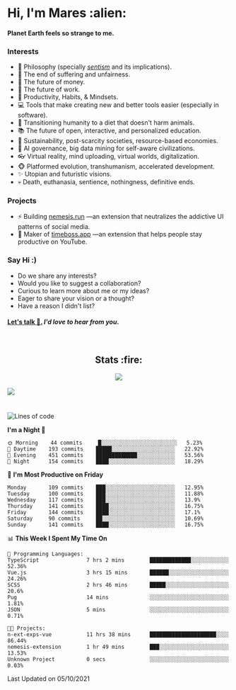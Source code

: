 <h1>Hi, I'm Mares :alien:</h1>

#### Planet Earth feels so strange to me.

### **Interests**

- 🌊 Philosophy (specially [_sentism_][sentismmedium] and its implications).
- 🎯 The end of suffering and unfairness.
- 💸 The future of money.
- 💼 The future of work.
- 🧠 Productivity, Habits, & Mindsets.
- 💻 Tools that make creating new and better tools easier (especially in software).
- 🥗 Transitioning humanity to a diet that doesn't harm animals.
- 📚 The future of open, interactive, and personalized education.
- 🌱 Sustainability, post-scarcity societies, resource-based economies.
- 🤖 AI governance, big data mining for self-aware civilizations.
- 👓 Virtual reality, mind uploading, virtual worlds, digitalization.
- 🐵 Platformed evolution, transhumanism, accelerated development.
- ✨ Utopian and futuristic visions.
- 💀 Death, euthanasia, sentience, nothingness, definitive ends.


### **Projects**

- ⚡ Building [nemesis.run](https://nemesis.run) —an extension that neutralizes the addictive UI patterns of social media.
- 💎 Maker of [timeboss.app](https://timeboss.app) —an extension that helps people stay productive on YouTube.


### **Say Hi :)**

- Do we share any interests?
- Would you like to suggest a collaboration?
- Curious to learn more about me or my ideas?
- Eager to share your vision or a thought?
- Have a reason I didn't list?

#### [Let's talk :wave:.](mailto:mareszhar@gmail.com) _I'd love to hear from you_.

[sentismmedium]: https://medium.com/@mareszhar/born-a-prisoner-a-reflection-about-life-its-struggles-and-a-plan-to-escape-d8566ce9b026

<br>

<h2 align="center">Stats :fire:</h2>

<div align="center">
  <img src="https://github-readme-streak-stats.herokuapp.com?user=mareszhar&theme=black-ice&hide_border=true&stroke=FFFFFF15&ring=DF8FFE&fire=DF8FFE&currStreakLabel=DF8FFE&background=1A232A&currStreakNum=86FFAB">
</div>

<!-- Add or remove this: &dates=B1AAB3FF at the end of the streak stats URL if they get bugged and aren't updating -->

<br>

<img src="https://activity-graph.herokuapp.com/graph?username=mareszhar&theme=nord&bg_color=00000000&color=979797&line=DF8FFE&point=00000000&area=true&hide_border=true">

<br>

<h1></h1>

<!--START_SECTION:waka-->
![Lines of code](https://img.shields.io/badge/From%20Hello%20World%20I%27ve%20Written-118947%20lines%20of%20code-blue)

**I'm a Night 🦉** 

```text
🌞 Morning    44 commits     █░░░░░░░░░░░░░░░░░░░░░░░░   5.23% 
🌆 Daytime    193 commits    █████░░░░░░░░░░░░░░░░░░░░   22.92% 
🌃 Evening    451 commits    █████████████░░░░░░░░░░░░   53.56% 
🌙 Night      154 commits    ████░░░░░░░░░░░░░░░░░░░░░   18.29%

```
📅 **I'm Most Productive on Friday** 

```text
Monday       109 commits    ███░░░░░░░░░░░░░░░░░░░░░░   12.95% 
Tuesday      100 commits    ███░░░░░░░░░░░░░░░░░░░░░░   11.88% 
Wednesday    117 commits    ███░░░░░░░░░░░░░░░░░░░░░░   13.9% 
Thursday     141 commits    ████░░░░░░░░░░░░░░░░░░░░░   16.75% 
Friday       144 commits    ████░░░░░░░░░░░░░░░░░░░░░   17.1% 
Saturday     90 commits     ██░░░░░░░░░░░░░░░░░░░░░░░   10.69% 
Sunday       141 commits    ████░░░░░░░░░░░░░░░░░░░░░   16.75%

```


📊 **This Week I Spent My Time On** 

```text
💬 Programming Languages: 
TypeScript               7 hrs 2 mins        █████████████░░░░░░░░░░░░   52.36% 
Vue.js                   3 hrs 15 mins       ██████░░░░░░░░░░░░░░░░░░░   24.26% 
SCSS                     2 hrs 46 mins       █████░░░░░░░░░░░░░░░░░░░░   20.6% 
Pug                      14 mins             ░░░░░░░░░░░░░░░░░░░░░░░░░   1.81% 
JSON                     5 mins              ░░░░░░░░░░░░░░░░░░░░░░░░░   0.71%

🐱‍💻 Projects: 
n-ext-exps-vue           11 hrs 38 mins      █████████████████████░░░░   86.44% 
nemesis-extension        1 hr 49 mins        ███░░░░░░░░░░░░░░░░░░░░░░   13.53% 
Unknown Project          0 secs              ░░░░░░░░░░░░░░░░░░░░░░░░░   0.03%

```


 Last Updated on 05/10/2021
<!--END_SECTION:waka-->

